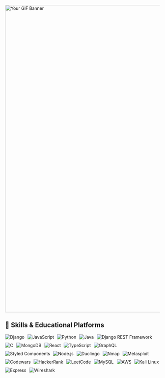 
<img src="https://media1.tenor.com/m/wYAGgr8pnogAAAAC/aesthetic.gif" alt="Your GIF Banner" width="1000">

## 🚀 Skills & Educational Platforms
<div style="display: flex; flex-wrap: wrap; gap: 10px;">
    <img src="https://img.shields.io/badge/django-%23092E2E.svg?style=for-the-badge&logo=django&logoColor=white" alt="Django">
    <img src="https://img.shields.io/badge/javascript-%23323330.svg?style=for-the-badge&logo=javascript&logoColor=%23F7DF1E" alt="JavaScript">
    <img src="https://img.shields.io/badge/python-3670A0?style=for-the-badge&logo=python&logoColor=ffdd54" alt="Python">
    <img src="https://img.shields.io/badge/java-%23ED8B00.svg?style=for-the-badge&logo=openjdk&logoColor=white" alt="Java">
    <img src="https://img.shields.io/badge/django%20rest%20framework-%23092E2E.svg?style=for-the-badge&logo=django&logoColor=white" alt="Django REST Framework">
    <img src="https://img.shields.io/badge/c-%2300599C.svg?style=for-the-badge&logo=c&logoColor=white" alt="C">
    <img src="https://img.shields.io/badge/mongodb-%2347A248.svg?style=for-the-badge&logo=mongodb&logoColor=white" alt="MongoDB">
    <img src="https://img.shields.io/badge/react-%2320232a.svg?style=for-the-badge&logo=react&logoColor=%2361DAFB" alt="React">
    <img src="https://img.shields.io/badge/typescript-%23007ACC.svg?style=for-the-badge&logo=typescript&logoColor=white" alt="TypeScript">
    <img src="https://img.shields.io/badge/-GraphQL-E10098?style=for-the-badge&logo=graphql&logoColor=white" alt="GraphQL">
    <img src="https://img.shields.io/badge/styled--components-DB7093?style=for-the-badge&logo=styled-components&logoColor=white" alt="Styled Components">
    <img src="https://img.shields.io/badge/node.js-%2300B748.svg?style=for-the-badge&logo=node.js&logoColor=white" alt="Node.js">
    <img src="https://img.shields.io/badge/duolingo-%2348A83B.svg?style=for-the-badge&logo=duolingo&logoColor=white" alt="Duolingo">
    <img src="https://img.shields.io/badge/nmap-%234EAA1E.svg?style=for-the-badge&logo=nmap&logoColor=white" alt="Nmap">
    <img src="https://img.shields.io/badge/metasploit-%23E74C3C.svg?style=for-the-badge&logo=metasploit&logoColor=white" alt="Metasploit">
    <img src="https://img.shields.io/badge/codewars-%23B1361E.svg?style=for-the-badge&logo=codewars&logoColor=white" alt="Codewars">
    <img src="https://img.shields.io/badge/hackerrank-%2345B31C.svg?style=for-the-badge&logo=hackerrank&logoColor=white" alt="HackerRank">
    <img src="https://img.shields.io/badge/leetcode-%23F9C24C.svg?style=for-the-badge&logo=leetcode&logoColor=white" alt="LeetCode">
    <img src="https://img.shields.io/badge/mysql-%234479A1.svg?style=for-the-badge&logo=mysql&logoColor=white" alt="MySQL">
    <img src="https://img.shields.io/badge/aws-%23232F7E.svg?style=for-the-badge&logo=amazon-aws&logoColor=white" alt="AWS">
    <img src="https://img.shields.io/badge/kali%20linux-%233F5B93.svg?style=for-the-badge&logo=kali-linux&logoColor=white" alt="Kali Linux">
    <img src="https://img.shields.io/badge/express-%23404D59.svg?style=for-the-badge&logo=express&logoColor=white" alt="Express">
    <img src="https://img.shields.io/badge/wireshark-%23D77B7E.svg?style=for-the-badge&logo=wireshark&logoColor=white" alt="Wireshark">
</div>
